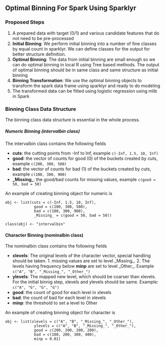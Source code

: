 ## Optimal Binning For Spark Using Sparklyr

### Proposed Steps

1. A prepared data with target (0/1) and various candidate features that do not need to be pre-processed
2. **Initial Binning**: We perform initial binning into a number of fine classes by equal count in sparklyr. We can define classes for the output for better structure definition.
3. **Optimal Binning**: The data from initial binning are small enough so we can do optimal binning in local R using Tree based methods. The output of optimal binning should be in same class and same structure as initial binning
4. **Binning Transformation**: We use the optimal binning objects to transform the spark data frame using sparklyr and ready to do modeling
5. The transformed data can be fitted using logistic regression using mlib in Spark


### Binning Class Data Structure

The binning class data structure is essential in the whole process.

##### Numeric Binning (intervalbin class)
The intervalbin class contains the following fields
- **cuts**: the cutting points from -Inf to Inf, example `c(-Inf, 1.5, 10, Inf)`
- **good**: the vector of counts for good (0) of the buckets created by cuts, example `c(200, 300, 500)`
- **bad**: the vector of counts for bad (1) of the buckets created by cuts, example `c(100, 300, 900)`
- **\_Missing\_**: the good/bad counts for missing values, example `c(good = 50, bad = 50)`

An example of creating binning object for numeric is
```
obj <- list(cuts = c(-Inf, 1.5, 10, Inf),
             good = c(200, 300, 500),
             bad = c(100, 300, 900),
             _Missing_ = c(good = 50, bad = 50))

class(obj) <- "intervalbin"
```

#### Character Binning (nominalbin class)
The nominalbin class contains the following fields

- **xlevels**: The original levels of the character vector, special handling should be taken. 1. missing values are set to level \_Missing\_. 2. The levels having frequency below **minp** are set to level \_Other\_. Example `c("A", "B", "_Missing_", "_Other_")`
- **ylevels**: The mapped new level, which should be coarser than xlevels. For the initial binnig step, xlevels and ylevels should be same. Example: `c("A", "G", "G", "G")`
- **good**: the count of good for each level in xlevels
- **bad**: the count of bad for each level in xlevels
- **minp**: the threshold to set a level to Other

An example of creating binning object for character is

```
obj <- list(xlevels = c("A", "B", "_Missing_", "_Other_"),
             ylevels = c("A", "B", "_Missing_", "_Other_"),
             good = c(200, 200, 200, 200),
             bad = c(100, 200, 300, 400),
             minp = 0.01)
```
